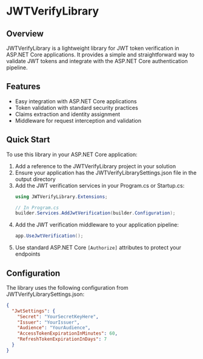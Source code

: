 # JWTVerifyLibrary

## Overview

JWTVerifyLibrary is a lightweight library for JWT token verification in ASP.NET Core applications. It provides a simple and straightforward way to validate JWT tokens and integrate with the ASP.NET Core authentication pipeline.

## Features

- Easy integration with ASP.NET Core applications
- Token validation with standard security practices
- Claims extraction and identity assignment
- Middleware for request interception and validation

## Quick Start

To use this library in your ASP.NET Core application:

1. Add a reference to the JWTVerifyLibrary project in your solution
2. Ensure your application has the JWTVerifyLibrarySettings.json file in the output directory
3. Add the JWT verification services in your Program.cs or Startup.cs:
   ```csharp
   using JWTVerifyLibrary.Extensions;

   // In Program.cs
   builder.Services.AddJwtVerification(builder.Configuration);
   ```
4. Add the JWT verification middleware to your application pipeline:
   ```csharp
   app.UseJwtVerification();
   ```
5. Use standard ASP.NET Core `[Authorize]` attributes to protect your endpoints

## Configuration

The library uses the following configuration from JWTVerifyLibrarySettings.json:

```json
{
  "JwtSettings": {
    "Secret": "YourSecretKeyHere",
    "Issuer": "YourIssuer",
    "Audience": "YourAudience",
    "AccessTokenExpirationInMinutes": 60,
    "RefreshTokenExpirationInDays": 7
  }
}
``` 